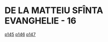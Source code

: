 # DE LA MATTEIU SFÎNTA EVANGHELIE - 16
[p145](src/p145.jpg) [p146](src/p146.jpg) [p147](src/p147.jpg)
<!-- CAP. 16  -->
